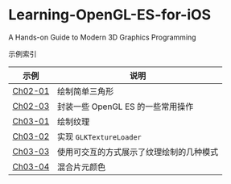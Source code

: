 # Learning-OpenGL-ES-for-iOS
A Hands-on Guide to Modern 3D Graphics Programming

示例索引

| 示例                 | 说明                                     |
| -------------------- | ---------------------------------------- |
| [Ch02-01](./Ch02-01) | 绘制简单三角形                           |
| [Ch02-03](./Ch02-03) | 封装一些 OpenGL ES 的一些常用操作        |
| [Ch03-01](./Ch03-01) | 绘制纹理                                 |
| [Ch03-02](./Ch03-02) | 实现  `GLKTextureLoader`                 |
| [Ch03-03](./Ch03-03) | 使用可交互的方式展示了纹理绘制的几种模式 |
| [Ch03-04](./Ch03-04) | 混合片元颜色                             |


